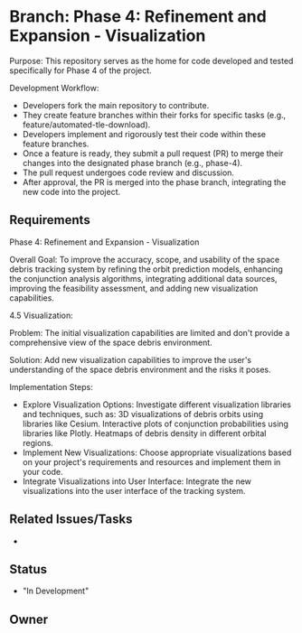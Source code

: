 # Branch: Phase 4: Refinement and Expansion - Visualization

Purpose: This repository serves as the home for code developed and tested specifically for Phase 4 of the project.

Development Workflow:
*   Developers fork the main repository to contribute.
*   They create feature branches within their forks for specific tasks (e.g., feature/automated-tle-download).
*   Developers implement and rigorously test their code within these feature branches.
*   Once a feature is ready, they submit a pull request (PR) to merge their changes into the designated phase branch (e.g., phase-4).
*   The pull request undergoes code review and discussion.
*   After approval, the PR is merged into the phase branch, integrating the new code into the project.

## Requirements

Phase 4: Refinement and Expansion - Visualization

Overall Goal: To improve the accuracy, scope, and usability of the space debris tracking system by refining the orbit prediction models, enhancing the conjunction analysis algorithms, integrating additional data sources, improving the feasibility assessment, and adding new visualization capabilities.

4.5 Visualization:

Problem: The initial visualization capabilities are limited and don't provide a comprehensive view of the space debris environment.

Solution: Add new visualization capabilities to improve the user's understanding of the space debris environment and the risks it poses.

Implementation Steps:
*   Explore Visualization Options: Investigate different visualization libraries and techniques, such as:
    3D visualizations of debris orbits using libraries like Cesium.
    Interactive plots of conjunction probabilities using libraries like Plotly.
    Heatmaps of debris density in different orbital regions.
*   Implement New Visualizations: Choose appropriate visualizations based on your project's requirements and resources and implement them in your code.
*   Integrate Visualizations into User Interface: Integrate the new visualizations into the user interface of the tracking system.

## Related Issues/Tasks

*   <links to related issues in your issue tracker>

## Status

* "In Development"

## Owner

<name of the developer responsible for the branch>
